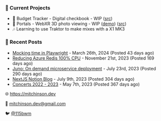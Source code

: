 ### 📌 Current Projects
- 💸 Budget Tracker - Digital checkbook - WIP ([src](https://github.com/bmitchinson/budget-entry))
- 📸 Portals - WebXR 3D photo viewing - WIP ([demo](https://portals.mitchinson.dev/)) ([src](https://github.com/bmitchinson/vr-jpg-viewer-webxr))
- 🎶 Learning to use Traktor to make mixes with a X1 MK3

### 📝 Recent Posts

- [Mocking time in Playwright](https://blog.mitchinson.dev/playwright-mock-time) - March 26th, 2024 (Posted 43 days ago)
- [Reducing Azure Redis 100% CPU](https://blog.mitchinson.dev/redis-cpu) - November 21st, 2023 (Posted 169 days ago)
- [Juno: On demand microservice deployment](https://blog.mitchinson.dev/juno) - July 23rd, 2023 (Posted 290 days ago)
- [NextJS Notion Blog](https://blog.mitchinson.dev/blog-2023) - July 9th, 2023 (Posted 304 days ago)
- [Concerts 2022 - 2023](https://blog.mitchinson.dev/concerts-2023) - May 7th, 2023 (Posted 367 days ago)

🌐 https://mitchinson.dev

💌 mitchinson.dev@gmail.com

🐦 [@115bwm](https://twitter.com/115bwm)